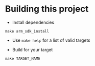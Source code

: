 # Building this project

- Install dependencies

`make arm_sdk_install`

- Use `make help` for a list of valid targets

- Build for your target

`make TARGET_NAME`
